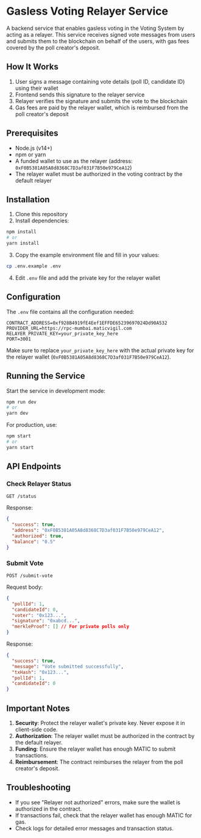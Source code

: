 # Gasless Voting Relayer Service

A backend service that enables gasless voting in the Voting System by acting as a relayer. This service receives signed vote messages from users and submits them to the blockchain on behalf of the users, with gas fees covered by the poll creator's deposit.

## How It Works

1. User signs a message containing vote details (poll ID, candidate ID) using their wallet
2. Frontend sends this signature to the relayer service
3. Relayer verifies the signature and submits the vote to the blockchain
4. Gas fees are paid by the relayer wallet, which is reimbursed from the poll creator's deposit

## Prerequisites

- Node.js (v14+)
- npm or yarn
- A funded wallet to use as the relayer (address: `0xF0B5381A05A8d8368C7D3af031F7B50e979CeA12`)
- The relayer wallet must be authorized in the voting contract by the default relayer

## Installation

1. Clone this repository
2. Install dependencies:

```bash
npm install
# or
yarn install
```

3. Copy the example environment file and fill in your values:

```bash
cp .env.example .env
```

4. Edit `.env` file and add the private key for the relayer wallet

## Configuration

The `.env` file contains all the configuration needed:

```
CONTRACT_ADDRESS=0xf928B4919fE4Eef1EFFDE65239697024Dd90A532
PROVIDER_URL=https://rpc-mumbai.maticvigil.com
RELAYER_PRIVATE_KEY=your_private_key_here
PORT=3001
```

Make sure to replace `your_private_key_here` with the actual private key for the relayer wallet (`0xF0B5381A05A8d8368C7D3af031F7B50e979CeA12`).

## Running the Service

Start the service in development mode:

```bash
npm run dev
# or
yarn dev
```

For production, use:

```bash
npm start
# or
yarn start
```

## API Endpoints

### Check Relayer Status

```
GET /status
```

Response:
```json
{
  "success": true,
  "address": "0xF0B5381A05A8d8368C7D3af031F7B50e979CeA12",
  "authorized": true,
  "balance": "0.5"
}
```

### Submit Vote

```
POST /submit-vote
```

Request body:
```json
{
  "pollId": 1,
  "candidateId": 0,
  "voter": "0x123...",
  "signature": "0xabcd...",
  "merkleProof": [] // For private polls only
}
```

Response:
```json
{
  "success": true,
  "message": "Vote submitted successfully",
  "txHash": "0x123...",
  "pollId": 1,
  "candidateId": 0
}
```

## Important Notes

1. **Security**: Protect the relayer wallet's private key. Never expose it in client-side code.
2. **Authorization**: The relayer wallet must be authorized in the contract by the default relayer.
3. **Funding**: Ensure the relayer wallet has enough MATIC to submit transactions.
4. **Reimbursement**: The contract reimburses the relayer from the poll creator's deposit.

## Troubleshooting

- If you see "Relayer not authorized" errors, make sure the wallet is authorized in the contract.
- If transactions fail, check that the relayer wallet has enough MATIC for gas.
- Check logs for detailed error messages and transaction status. 